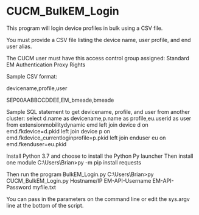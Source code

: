 # CUCM_BulkEM_Login

This program will login device profiles in bulk using a CSV file.

You must provide a CSV file listing the device name, user profile,
and end user alias.
 
The CUCM user must have this access control group assigned:
Standard EM Authentication Proxy Rights

Sample CSV format:

devicename,profile,user

SEP00AABBCCDDEE,EM_bmeade,bmeade

Sample SQL statement to get devicename, profile, and user from another cluster:
select d.name as devicename,p.name as profile,eu.userid as user from extensionmobilitydynamic emd left join device d on emd.fkdevice=d.pkid left join device p on emd.fkdevice_currentloginprofile=p.pkid left join enduser eu on emd.fkenduser=eu.pkid

Install Python 3.7 and choose to install the Python Py launcher
Then install one module
C:\Users\Brian>py -m pip install requests

Then run the program BulkEM_Login.py
C:\Users\Brian>py CUCM_BulkEM_Login.py Hostname/IP EM-API-Username EM-API-Password myfile.txt

You can pass in the parameters on the command line or edit the
sys.argv line at the bottom of the script.
